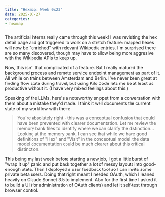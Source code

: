 ```yaml
---
title: "Hexmap: Week 0x23"
date: 2025-07-27
categories:
- hexmap
---
```


The artificial interns really came through this week! I was revisiting the hex detail page and got triggered to work on a stretch feature: mapped hexes will now be "enriched" with relevant Wikipedia entries. I'm surprised there are so many discovered, though may have to allow being more aggresive with the Wikipedia APIs to keep up.

Now, this isn't that complicated of a feature. But I really matured the background process and remote service endpoint management as part of it. All while on trains between Amsterdam and Berlin. I've never been great at finding flow state during travel, but using Kilo Code lets me be at least as productive without it. (I have very mixed feelings about this.)

Speaking of the LLMs, here's a noteworthy snippet from a conversation with them about a mistake they'd made. I think it well documents the current state of my workflow with them:

> You're absolutely right - this was a conceptual confusion that could have been prevented with clearer documentation. Let me review the memory bank files to identify where we can clarify the distinction…
> Looking at the memory bank, I can see that while we have good definitions of "Hex" and "Visit" in the conceptual model, the data model documentation could be much clearer about this critical distinction.

This being my last week before starting a new job, I got a little burst of "wrap it up" panic and put back together a lot of messy layouts into good-enough state. Then I deployed a user feedback tool so I can invite some private beta users. Doing that right meant I needed OAuth, which I leaned heavily on Claude Sonnet 3.5 to implement. Also for the first time I asked it to build a UI (for administration of OAuth clients) and let it self-test through browser control.

